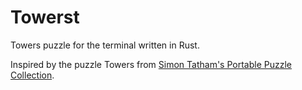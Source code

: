 # Towerst

Towers puzzle for the terminal written in Rust.

Inspired by the puzzle Towers from
[Simon Tatham's Portable Puzzle Collection](https://www.chiark.greenend.org.uk/~sgtatham/puzzles/).
